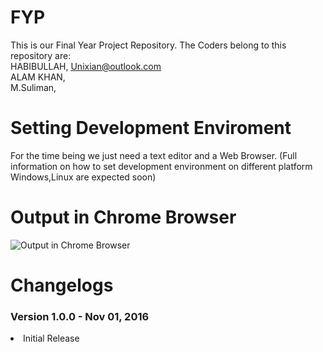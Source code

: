 # FYP
This is our Final Year Project Repository.
The Coders belong to this repository are: <br/>
HABIBULLAH, Unixian@outlook.com  <br/>
ALAM KHAN,   <br/> 
M.Suliman,  <br/>
# Setting Development Enviroment
 For the time being we just need a text editor and a Web Browser.
 (Full information on how to set development environment on different platform Windows,Linux are expected soon)
# Output in Chrome Browser
![Output in Chrome Browser](http://funkyimg.com/i/2kcEw.png "Output in Chrome Browser")



# Changelogs



<h3> Version 1.0.0 - Nov 01, 2016 </h3>
  <ui>
        <li> Initial Release </li>    
  </ui> 




